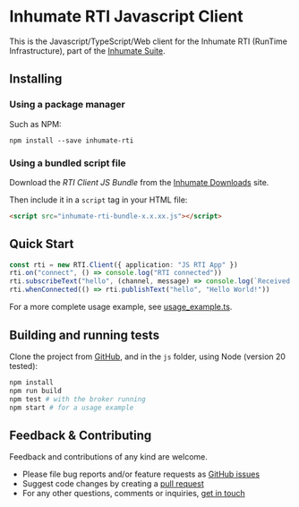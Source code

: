 # Inhumate RTI Javascript Client

This is the Javascript/TypeScript/Web client for the Inhumate RTI
(RunTime Infrastructure), part of the [Inhumate Suite](https://inhumatesystems.com/products/suite/).

## Installing

### Using a package manager

Such as NPM:

```
npm install --save inhumate-rti
```

### Using a bundled script file

Download the *RTI Client JS Bundle* from the [Inhumate Downloads](https://get.inhumatesystems.com/) site.

Then include it in a `script` tag in your HTML file:

```html
<script src="inhumate-rti-bundle-x.x.xx.js"></script>
```

## Quick Start

```ts
const rti = new RTI.Client({ application: "JS RTI App" })
rti.on("connect", () => console.log("RTI connected"))
rti.subscribeText("hello", (channel, message) => console.log(`Received: ${message}`))
rti.whenConnected(() => rti.publishText("hello", "Hello World!"))
```

For a more complete usage example, see [usage_example.ts](https://github.com/inhumatesystems/rti-client/blob/main/js/test/usage_example.ts).

## Building and running tests

Clone the project from [GitHub](https://github.com/inhumatesystems/rti-client), and in the `js` folder, using Node (version 20 tested):

```sh
npm install
npm run build
npm test # with the broker running
npm start # for a usage example
```

## Feedback & Contributing

Feedback and contributions of any kind are welcome.

- Please file bug reports and/or feature requests as [GitHub issues](https://github.com/inhumatesystems/rti-client/issues)
- Suggest code changes by creating a [pull request](https://github.com/inhumatesystems/rti-client/pulls)
- For any other questions, comments or inquiries, [get in touch](https://inhumatesystems.com/#contact)
